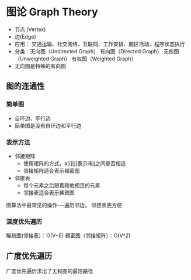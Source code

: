 # 图论 Graph Theory

- 节点 (Vertex)
- 边(Edge)
- 应用： 交通运输、社交网络、互联网、工作安排、脑区活动、程序状态执行
- 分类：无向图（Undirected Graph） 有向图（Directed Graph）
    无权图（Unweighted Graph） 有权图（Weighted Graph）
- 无向图是特殊的有向图


## 图的连通性

### **简单图**
- 自环边、平行边
- 简单图是没有自环边和平行边

### **表示方法**
- 邻接矩阵
  - 使用矩阵的方式，a[i][j]表示i和j之间是否相连
  - 邻接矩阵适合表示稠密图
- 邻接表
  - 每个元素之后跟着和他相连的元素
  - 邻接表适合表示稀疏图

图算法中最常见的操作---遍历邻边， 邻接表更方便


### **深度优先遍历**
稀疏图(邻接表）：O(V+E)
稠密图（邻接矩阵）：O(V^2)

## **广度优先遍历**
广度优先遍历求出了无权图的最短路径


